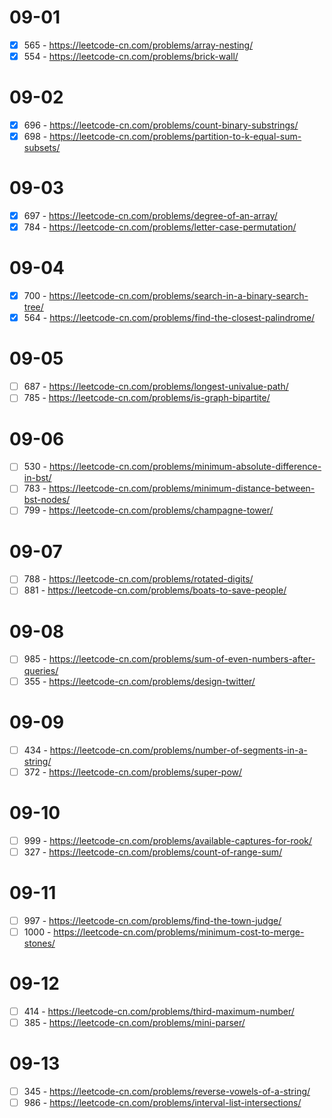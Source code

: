 # 09-01
* [x] 565 - https://leetcode-cn.com/problems/array-nesting/
* [x] 554 - https://leetcode-cn.com/problems/brick-wall/

# 09-02
* [x] 696 - https://leetcode-cn.com/problems/count-binary-substrings/
* [x] 698 - https://leetcode-cn.com/problems/partition-to-k-equal-sum-subsets/

# 09-03
* [x] 697 - https://leetcode-cn.com/problems/degree-of-an-array/
* [x] 784 - https://leetcode-cn.com/problems/letter-case-permutation/

# 09-04
* [x] 700 - https://leetcode-cn.com/problems/search-in-a-binary-search-tree/
* [x] 564 - https://leetcode-cn.com/problems/find-the-closest-palindrome/

# 09-05
* [ ] 687 - https://leetcode-cn.com/problems/longest-univalue-path/
* [ ] 785 - https://leetcode-cn.com/problems/is-graph-bipartite/

# 09-06
* [ ] 530 - https://leetcode-cn.com/problems/minimum-absolute-difference-in-bst/
* [ ] 783 - https://leetcode-cn.com/problems/minimum-distance-between-bst-nodes/
* [ ] 799 - https://leetcode-cn.com/problems/champagne-tower/

# 09-07
* [ ] 788 - https://leetcode-cn.com/problems/rotated-digits/
* [ ] 881 - https://leetcode-cn.com/problems/boats-to-save-people/

# 09-08
* [ ] 985 - https://leetcode-cn.com/problems/sum-of-even-numbers-after-queries/
* [ ] 355 - https://leetcode-cn.com/problems/design-twitter/

# 09-09
* [ ] 434 - https://leetcode-cn.com/problems/number-of-segments-in-a-string/
* [ ] 372 - https://leetcode-cn.com/problems/super-pow/

# 09-10
* [ ] 999 - https://leetcode-cn.com/problems/available-captures-for-rook/
* [ ] 327 - https://leetcode-cn.com/problems/count-of-range-sum/

# 09-11
* [ ] 997 - https://leetcode-cn.com/problems/find-the-town-judge/
* [ ] 1000 - https://leetcode-cn.com/problems/minimum-cost-to-merge-stones/

# 09-12
* [ ] 414 - https://leetcode-cn.com/problems/third-maximum-number/
* [ ] 385 - https://leetcode-cn.com/problems/mini-parser/

# 09-13
* [ ] 345 - https://leetcode-cn.com/problems/reverse-vowels-of-a-string/
* [ ] 986 - https://leetcode-cn.com/problems/interval-list-intersections/
